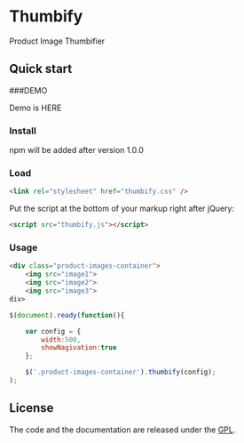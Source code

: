 # Thumbify

Product Image Thumbifier


## Quick start

###DEMO

Demo is HERE

### Install

npm will be added after version 1.0.0

### Load

```html
<link rel="stylesheet" href="thumbify.css" />
```

Put the script at the bottom of your markup right after jQuery:

```html
<script src="thumbify.js"></script>
```

### Usage

```html
<div class="product-images-container">
    <img src="image1">
    <img src="image2">
    <img src="image3">
div>
```

```js
$(document).ready(function(){

    var config = {
        width:500,
        showNagivation:true
    };

    $('.product-images-container').thumbify(config);
);
```

## License

The code and the documentation are released under the [GPL](LICENSE).